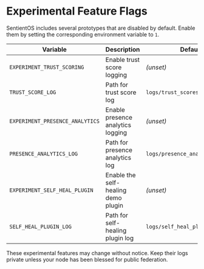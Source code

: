 # Experimental Feature Flags

SentientOS includes several prototypes that are disabled by default. Enable them by setting the corresponding environment variable to `1`.

| Variable | Description | Default |
|----------|-------------|---------|
| `EXPERIMENT_TRUST_SCORING` | Enable trust score logging | *(unset)* |
| `TRUST_SCORE_LOG` | Path for trust score log | `logs/trust_scores.jsonl` |
| `EXPERIMENT_PRESENCE_ANALYTICS` | Enable presence analytics logging | *(unset)* |
| `PRESENCE_ANALYTICS_LOG` | Path for presence analytics log | `logs/presence_analytics.jsonl` |
| `EXPERIMENT_SELF_HEAL_PLUGIN` | Enable the self-healing demo plugin | *(unset)* |
| `SELF_HEAL_PLUGIN_LOG` | Path for self-healing plugin log | `logs/self_heal_plugin.jsonl` |

These experimental features may change without notice. Keep their logs private unless your node has been blessed for public federation.
